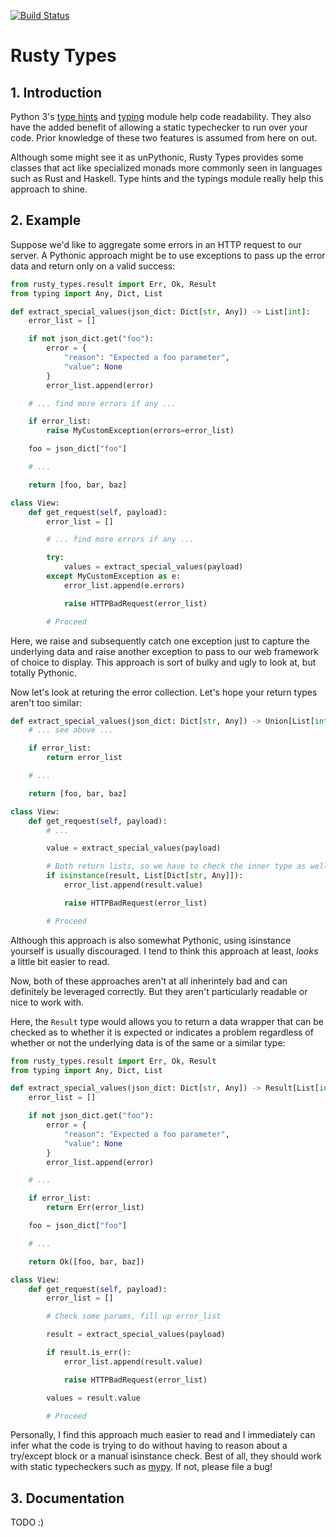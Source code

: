 [![Build Status](https://travis-ci.org/TheDan64/rusty-types.svg?branch=master)](https://travis-ci.org/TheDan64/rusty-types)

Rusty Types
===========

## 1. Introduction
Python 3's [type hints][type-hints] and [typing][typing] module help code readability. They also have the added benefit of allowing a static typechecker to run over your code. Prior knowledge of these two features is assumed from here on out.

Although some might see it as unPythonic, Rusty Types provides some classes that act like specialized monads more commonly seen in languages such as Rust and Haskell. Type hints and the typings module really help this approach to shine.

## 2. Example
Suppose we'd like to aggregate some errors in an HTTP request to our server. A Pythonic approach might be to use exceptions to pass up the error data and return only on a valid success:

```python
from rusty_types.result import Err, Ok, Result
from typing import Any, Dict, List

def extract_special_values(json_dict: Dict[str, Any]) -> List[int]:
    error_list = []

    if not json_dict.get("foo"):
        error = {
            "reason": "Expected a foo parameter",
            "value": None
        }
        error_list.append(error)

    # ... find more errors if any ...

    if error_list:
        raise MyCustomException(errors=error_list)

    foo = json_dict["foo"]

    # ...

    return [foo, bar, baz]

class View:
    def get_request(self, payload):
        error_list = []

        # ... find more errors if any ...

        try:
            values = extract_special_values(payload)
        except MyCustomException as e:
            error_list.append(e.errors)

            raise HTTPBadRequest(error_list)

        # Proceed
```

Here, we raise and subsequently catch one exception just to capture the underlying data and raise another exception to pass to our web framework of choice to display. This approach is sort of bulky and ugly to look at, but totally Pythonic.

Now let's look at returing the error collection. Let's hope your return types aren't too similar:

```python
def extract_special_values(json_dict: Dict[str, Any]) -> Union[List[int], List[Dict[str, Any]]]:
    # ... see above ...

    if error_list:
        return error_list

    # ...

    return [foo, bar, baz]

class View:
    def get_request(self, payload):
        # ...

        value = extract_special_values(payload)

        # Both return lists, so we have to check the inner type as well:
        if isinstance(result, List[Dict[str, Any]]):
            error_list.append(result.value)

            raise HTTPBadRequest(error_list)

        # Proceed
```

Although this approach is also somewhat Pythonic, using isinstance yourself is usually discouraged. I tend to think this approach at least, *looks* a little bit easier to read.

Now, both of these approaches aren't at all inherintely bad and can definitely be leveraged correctly. But they aren't particularly readable or nice to work with.

Here, the `Result` type would allows you to return a data wrapper that can be checked as to whether it is expected or indicates a problem regardless of whether or not the underlying data is of the same or a similar type:

```python
from rusty_types.result import Err, Ok, Result
from typing import Any, Dict, List

def extract_special_values(json_dict: Dict[str, Any]) -> Result[List[int], List[Dict[str, Any]]]:
    error_list = []

    if not json_dict.get("foo"):
        error = {
            "reason": "Expected a foo parameter",
            "value": None
        }
        error_list.append(error)

    # ...

    if error_list:
        return Err(error_list)

    foo = json_dict["foo"]

    # ...

    return Ok([foo, bar, baz])

class View:
    def get_request(self, payload):
        error_list = []

        # Check some params, fill up error_list

        result = extract_special_values(payload)

        if result.is_err():
            error_list.append(result.value)

            raise HTTPBadRequest(error_list)

        values = result.value

        # Proceed
```

Personally, I find this approach much easier to read and I immediately can infer what the code is trying to do without having to reason about a try/except block or a manual isinstance check. Best of all, they should work with static typecheckers such as [mypy][mypy]. If not, please file a bug!

## 3. Documentation

TODO :)

[type-hints]: https://www.python.org/dev/peps/pep-0484/
[typing]: https://docs.python.org/3/library/typing.html
[mypy]: http://mypy-lang.org/
